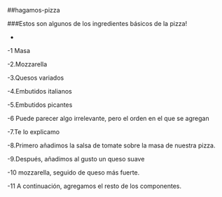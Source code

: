 ##hagamos-pizza


###Estos son algunos de los ingredientes básicos de la pizza!


*

-1 Masa

-2.Mozzarella

-3.Quesos variados

-4.Embutidos italianos

-5.Embutidos picantes

-6 Puede parecer algo irrelevante, pero el orden en el que se agregan
 
-7.Te lo explicamo

-8.Primero añadimos la salsa de tomate sobre la masa de nuestra pizza.

-9.Después, añadimos al gusto un queso suave


-10 mozzarella, seguido de queso más fuerte.


-11 A continuación, agregamos el resto de los componentes.

